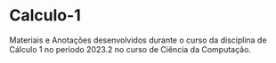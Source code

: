 # Calculo-1
Materiais e Anotações desenvolvidos durante o curso da disciplina de Cálculo 1 no período 2023.2 no curso de Ciência da Computação.
